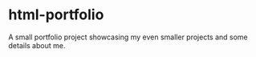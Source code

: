 # html-portfolio
A small portfolio project showcasing my even smaller projects and some details about me.
